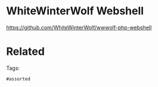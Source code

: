 # WhiteWinterWolf Webshell
https://github.com/WhiteWinterWolf/wwwolf-php-webshell

# Related


Tags:

    #assorted
